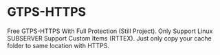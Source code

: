 # GTPS-HTTPS
Free GTPS-HTTPS With Full Protection (Still Project). Only Support Linux SUBSERVER
Support Custom Items (RTTEX). Just only copy your cache folder to same location with HTTPS. 
